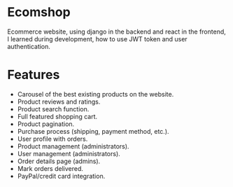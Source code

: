 # Ecomshop
Ecommerce website, using django in the backend and react in the frontend, I learned during development, how to use JWT token and user authentication.
# Features

- Carousel of the best existing products on the website.
- Product reviews and ratings.
- Product search function.
- Full featured shopping cart.
- Product pagination.
- Purchase process (shipping, payment method, etc.).
- User profile with orders.
- Product management (administrators).
- User management (administrators).
- Order details page (admins).
- Mark orders delivered.
- PayPal/credit card integration.
